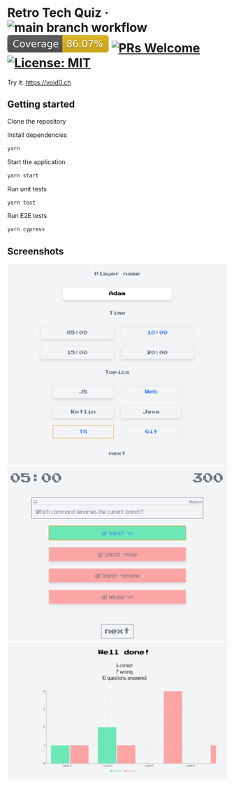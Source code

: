 # Retro Tech Quiz · ![main branch workflow](https://github.com/frnkst/retro-tech-quiz/actions/workflows/main.yml/badge.svg) ![code coverage](./coverage/badge.svg) [![PRs Welcome](https://img.shields.io/badge/PRs-welcome-brightgreen.svg?style=flat-square)](http://makeapullrequest.com) [![License: MIT](https://img.shields.io/badge/License-MIT-green.svg)](https://opensource.org/licenses/MIT) 

Try it: https://void0.ch

## Getting started

Clone the repository

Install dependencies

```sh
yarn
```

Start the application

```sh
yarn start
```

Run unit tests

```sh
yarn test
```

Run E2E tests

```sh
yarn cypress
```

## Screenshots

![Screenshot of start screen](cypress/screenshots/screenshots.spec.ts/main_page.png?raw=true 'Start screen')
![Screenshot of quiz screen](cypress/screenshots/screenshots.spec.ts/quiz_page.png?raw=true 'Quiz screen')
![Screenshot of result screen](cypress/screenshots/screenshots.spec.ts/result_page.png?raw=true 'Result screen')
